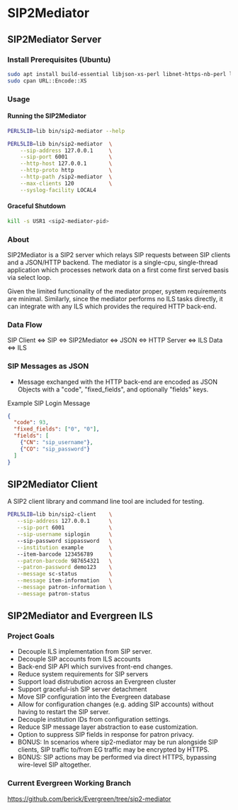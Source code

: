 # SIP2Mediator

## SIP2Mediator Server

### Install Prerequisites (Ubuntu)

```sh
sudo apt install build-essential libjson-xs-perl libnet-https-nb-perl libdatetime-perl
sudo cpan URL::Encode::XS
```

### Usage

#### Running the SIP2Mediator

```sh
PERL5LIB=lib bin/sip2-mediator --help

PERL5LIB=lib bin/sip2-mediator  \
    --sip-address 127.0.0.1     \
    --sip-port 6001             \
    --http-host 127.0.0.1       \
    --http-proto http           \
    --http-path /sip2-mediator  \
    --max-clients 120           \
    --syslog-facility LOCAL4
```

#### Graceful Shutdown

```sh
kill -s USR1 <sip2-mediator-pid>
```

### About

SIP2Mediator is a SIP2 server which relays SIP requests between
SIP clients and a JSON/HTTP backend.  The mediator is a single-cpu,
single-thread application which processes network data on a first come
first served basis via select loop.

Given the limited functionality of the mediator proper, system requirements
are minimal.  Similarly, since the mediator performs no ILS tasks directly,
it can integrate with any ILS which provides the required HTTP back-end.

### Data Flow

SIP Client <=> SIP <=> SIP2Mediator <=> JSON <=> HTTP Server <=> ILS Data <=> ILS

### SIP Messages as JSON

* Message exchanged with the HTTP back-end are encoded as JSON Objects
  with a "code", "fixed\_fields", and optionally "fields" keys.

Example SIP Login Message

```json
{                                                              
  "code": 93,                                                            
  "fixed_fields": ["0", "0"],                                            
  "fields": [
    {"CN": "sip_username"}, 
    {"CO": "sip_password"}
  ]               
}
```

## SIP2Mediator Client

A SIP2 client library and command line tool are included for testing.

```sh
PERL5LIB=lib bin/sip2-client    \
   --sip-address 127.0.0.1      \
   --sip-port 6001              \
   --sip-username siplogin      \ 
   --sip-password sippassword   \
   --institution example        \ 
   --item-barcode 123456789     \
   --patron-barcode 987654321   \
   --patron-password demo123    \
   --message sc-status          \
   --message item-information   \
   --message patron-information \
   --message patron-status
```

## SIP2Mediator and Evergreen ILS

### Project Goals

* Decouple ILS implementation from SIP server.
* Decouple SIP accounts from ILS accounts
* Back-end SIP API which survives front-end changes.
* Reduce system requirements for SIP servers
* Support load distrubution across an Evergreen cluster
* Support graceful-ish SIP server detachment
* Move SIP configuration into the Evergreen database
* Allow for configuration changes (e.g. adding SIP accounts) without 
  having to restart the SIP server.
* Decouple institution IDs from configuration settings.
* Reduce SIP message layer abstraction to ease customization.
* Option to suppress SIP fields in response for patron privacy.
* BONUS: In scenarios where sip2-mediator may be run alongside SIP
  clients, SIP traffic to/from EG traffic may be encrypted by HTTPS.
* BONUS: SIP actions may be performed via direct HTTPS, bypassing 
  wire-level SIP altogether.

### Current Evergreen Working Branch

https://github.com/berick/Evergreen/tree/sip2-mediator


